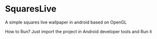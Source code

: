 SquaresLive
===========

A simple squares live wallpaper in android based on OpenGL

How to Run?
Just import the project in Android developer tools and Run it
